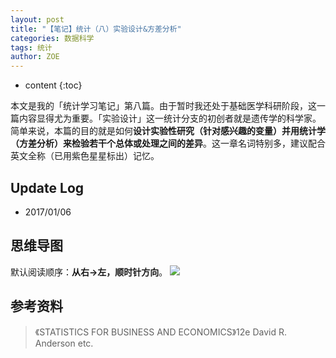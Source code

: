```yaml
---
layout: post
title: "【笔记】统计（八）实验设计&方差分析"
categories: 数据科学
tags: 统计
author: ZOE
---
```


* content
{:toc}

本文是我的「统计学习笔记」第八篇。由于暂时我还处于基础医学科研阶段，这一篇内容显得尤为重要。「实验设计」这一统计分支的初创者就是遗传学的科学家。简单来说，本篇的目的就是如何**设计实验性研究（针对感兴趣的变量）并用统计学（方差分析）来检验若干个总体或处理之间的差异**。这一章名词特别多，建议配合英文全称（已用紫色星星标出）记忆。




## Update Log
- 2017/01/06

## 思维导图
默认阅读顺序：**从右→左，顺时针方向**。
![](https://raw.githubusercontent.com/woaielf/woaielf.github.io/master/_posts/Pic/1701/170106-1.png)


## 参考资料
> 《STATISTICS FOR BUSINESS AND ECONOMICS》12e David R. Anderson etc.

